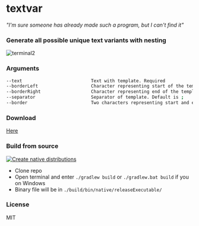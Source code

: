 # textvar
*"I'm sure someone has already made such a program, but I can't find it"*
### Generate all possible unique text variants with nesting 

![terminal2](https://user-images.githubusercontent.com/47672780/213027633-3179f408-aae5-4fbc-9ed8-98dab3655626.gif)

### Arguments
```bash
--text                          Text with template. Required
--borderLeft                    Character representing start of the template border. Default is [
--borderRight                   Character representing end of the template border. Default is ]
--separator                     Separator of template. Default is ;
--border                        Two characters representing start and end of the border. "--border {}" equals to "--borderLeft { --borderRight }"
```

### Download
[Here](https://github.com/DareFox/textvar/releases/latest)

### Build from source
[![Create native distributions](https://github.com/DareFox/textvar/actions/workflows/nativeBuild.yml/badge.svg)](https://github.com/DareFox/textvar/actions/workflows/nativeBuild.yml)
- Clone repo
- Open terminal and enter `./gradlew build` or `./gradlew.bat build` if you on Windows
- Binary file will be in `./build/bin/native/releaseExecutable/`

### License
MIT
